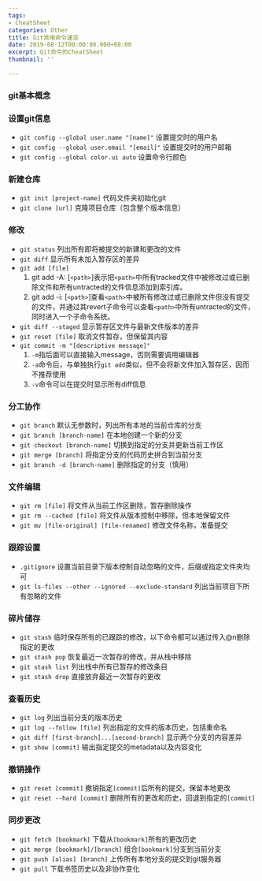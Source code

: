 ```yaml
---
tags:
- CheatSheet
categories: Other
title: Git常用命令速览
date: 2019-08-12T00:00:00.000+08:00
excerpt: Git命令的CheatSheet
thumbnail: ''

---
```

### git基本概念

### 设置git信息
- `git config --global user.name "[name]"`
  设置提交时的用户名
- `git config --global user.email "[email]"`
  设置提交时的用户邮箱
- `git config --global color.ui auto`
  设置命令行颜色

### 新建仓库
- `git init [project-name]`
  代码文件夹初始化git
- `git clone [url]`
  克隆项目仓库（包含整个版本信息）

### 修改
- `git status`
  列出所有即将被提交的新建和更改的文件
- `git diff`
  显示所有未加入暂存区的差异
- `git add [file]`
  1. git add -A: [`<path>`]表示把`<path>`中所有tracked文件中被修改过或已删除文件和所有untracted的文件信息添加到索引库。
  2. git add -i: [`<path>`]查看`<path>`中被所有修改过或已删除文件但没有提交的文件，并通过其revert子命令可以查看`<path>`中所有untracted的文件，同时进入一个子命令系统。
- `git diff --staged`
  显示暂存区文件与最新文件版本的差异
- `git reset [file]`
  取消文件暂存，但保留其内容
- `git commit -m "[descriptive message]"`
  1. `-m`指后面可以直接输入message，否则需要调用编辑器
  2. `-a`命令后，与单独执行`git add`类似，但不会将新文件加入暂存区，因而不推荐使用
  3. `-v`命令可以在提交时显示所有diff信息

### 分工协作
- `git branch`
  默认无参数时，列出所有本地的当前仓库的分支
- `git branch [branch-name]`
  在本地创建一个新的分支
- `git checkout [branch-name]`
  切换到指定的分支并更新当前工作区
- `git merge [branch]`
  将指定分支的代码历史拼合到当前分支
- `git branch -d [branch-name]`
  删除指定的分支（慎用）

### 文件编辑
- `git rm [file]`
  将文件从当前工作区删除，暂存删除操作
- `git rm --cached [file]`
  将文件从版本控制中移除，但本地保留文件
- `git mv [file-original] [file-renamed]`
  修改文件名称，准备提交

### 跟踪设置
- `.gitignore`
  设置当前目录下版本控制自动忽略的文件，后缀或指定文件夹均可 
- `git ls-files --other --ignored --exclude-standard`
  列出当前项目下所有忽略的文件

### 碎片储存
- `git stash`
  临时保存所有的已跟踪的修改，以下命令都可以通过传入@n删除指定的更改
- `git stash pop`
  恢复最近一次暂存的修改，并从栈中移除
- `git stash list`
  列出栈中所有已暂存的修改条目
- `git stash drop`
  直接放弃最近一次暂存的更改

### 查看历史
- `git log`
  列出当前分支的版本历史
- `git log --follow [file]`
  列出指定的文件的版本历史，包括重命名
- `git diff [first-branch]...[second-branch]`
  显示两个分支的内容差异
- `git show [commit]`
  输出指定提交的metadata以及内容变化

### 撤销操作
- `git reset [commit]`
  撤销指定`[commit]`后所有的提交，保留本地更改
- `git reset --hard [commit]`
  删除所有的更改和历史，回退到指定的`[commit]`

### 同步更改
- `git fetch [bookmark]`
  下载从`[bookmark]`所有的更改历史
- `git merge [bookmark]/[branch]`
  组合`[bookmark]`分支到当前分支
- `git push [alias] [branch]`
  上传所有本地分支的提交到git服务器
- `git pull`
  下载书签历史以及非协作变化